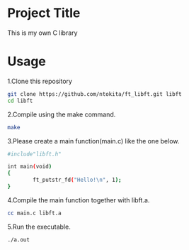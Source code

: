 # Project Title

This is my own C library

# Usage

1.Clone this repository
```bash
git clone https://github.com/ntokita/ft_libft.git libft
cd libft
```
2.Compile using the make command.

```bash
make
```

3.Please create a main function(main.c) like the one below.

```bash
#include"libft.h"

int main(void)
{
        ft_putstr_fd("Hello!\n", 1);
}
```
4.Compile the main function together with libft.a.

```bash
cc main.c libft.a
```
5.Run the executable.

```bash
./a.out
```

